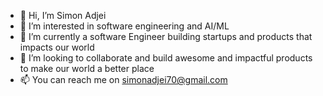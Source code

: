- 👋 Hi, I’m Simon Adjei
- 👀 I’m interested in software engineering and AI/ML
- 🌱 I’m currently a software Engineer building startups and products that impacts our world
- 💞️ I’m looking to collaborate and build awesome and impactful products to make our world a better place
- 📫 You can reach me on simonadjei70@gmail.com
